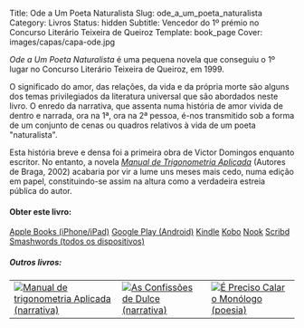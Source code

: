 Title: Ode a Um Poeta Naturalista
Slug: ode_a_um_poeta_naturalista
Category: Livros
Status: hidden
Subtitle: Vencedor do 1º prémio no Concurso Literário Teixeira de Queiroz
Template: book_page
Cover: images/capas/capa-ode.jpg
 
 
*Ode a Um Poeta Naturalista* é uma pequena novela que conseguiu o 1º lugar no Concurso Literário Teixeira de Queiroz, em 1999.

O significado do amor, das relações, da vida e da própria morte são alguns dos temas privilegiados da literatura universal que são abordados neste livro. O enredo da narrativa, que assenta numa história de amor vivida de dentro e narrada, ora na 1ª, ora na 2ª pessoa, é-nos transmitido sob a forma de um conjunto de cenas ou quadros relativos à vida de um poeta "naturalista". 

Esta história breve e densa foi a primeira obra de Victor Domingos enquanto escritor. No entanto, a novela *[Manual de Trigonometria Aplicada]({filename}/paginas/livros/manual_de_trigonometria_aplicada.md)* (Autores de Braga, 2002) acabaria por vir a lume uns meses mais cedo, numa edição em papel, constituindo-se assim na altura como a verdadeira estreia pública do autor. 


#### Obter este livro:

<div class="get_book">
  <a href="https://itunes.apple.com/pt/book/id491320651" class="store_button">Apple Books (iPhone/iPad)</a> 
  <a href="https://play.google.com/store/books/details/Victor_Domingos_Ode_a_Um_Poeta_Naturalista?id=oG5vBgAAQBAJ" class="store_button">Google Play (Android)</a> 
  <a href="https://www.amazon.com/Ode-Poeta-Naturalista-Portuguese-ebook/dp/B006LEUKEK/ref=ntt_at_ep_dpt_3" class="store_button">Kindle</a> 
  <a href="https://www.kobobooks.com/ebook/Ode-a-Um-Poeta-Naturalista/book-jBFrdNTOfEizCc45-jwJTw/page1.html" class="store_button">Kobo</a> 
  <a href="https://www.barnesandnoble.com/w/ode-a-um-poeta-naturalista-victor-domingos/1108076454?ean=2940032925330&itm=1&usri=victor+domingos" class="store_button">Nook</a> 
  <a href="https://pt.scribd.com/book/193699096/Ode-a-Um-Poeta-Naturalista" class="store_button">Scribd</a> 
  <a href="https://www.smashwords.com/books/view/114023#longdescr?ref=victordomingos" class="store_button">Smashwords (todos os dispositivos)</a>

</div>

<div class="related_books">
<h5 class="related_articles_header">Outros livros:</h5>
<table>
  <tr>
    <td>
      <a href="manual_de_trigonometria_aplicada.html"><img class="other_book book_cover" src="../images/capas/capa-manual-360.jpg" alt="Manual de trigonometria Aplicada (narrativa)"></a>
    </td>
    <td>
      <a href="as_confissoes_de_dulce.html"><img class="other_book book_cover" src="../images/capas/capa-dulce-360.jpg" alt="As Confissões de Dulce (narrativa)"></a>
    </td>
    <td>
      <a href="e_preciso_calar_o_monologo.html"><img class="other_book book_cover" src="../images/capas/capa-calar-o-monologo-360.jpg" alt="É Preciso Calar o Monólogo (poesia)"></a>
    </td>
  </tr>
        
</table>
</div>